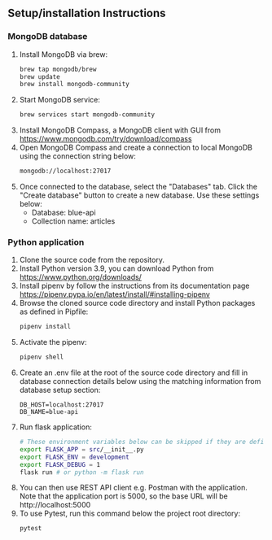 
## Setup/installation Instructions
### MongoDB database
1. Install MongoDB via brew:
   ```bash
   brew tap mongodb/brew
   brew update
   brew install mongodb-community
   ```
2. Start MongoDB service:
   ```bash
   brew services start mongodb-community
   ```
3. Install MongoDB Compass, a MongoDB client with GUI from https://www.mongodb.com/try/download/compass
4. Open MongoDB Compass and create a connection to local MongoDB using the connection string below:
   ```bash
   mongodb://localhost:27017
   ```
5. Once connected to the database, select the "Databases" tab. Click the "Create database" button to create a new database. Use these settings below:
   - Database: blue-api
   - Collection name: articles

### Python application
1. Clone the source code from the repository.
2. Install Python version 3.9, you can download Python from https://www.python.org/downloads/
3. Install pipenv by follow the instructions from its documentation page https://pipenv.pypa.io/en/latest/install/#installing-pipenv
4. Browse the cloned source code directory and install Python packages as defined in Pipfile:
    ```bash
    pipenv install
    ```
5. Activate the pipenv:
    ```bash
    pipenv shell
    ```
6. Create an .env file at the root of the source code directory and fill in database connection details below using the matching information from database setup section:
    ```env
    DB_HOST=localhost:27017
    DB_NAME=blue-api
    ```
7. Run flask application:
    ```bash
    # These environment variables below can be skipped if they are defined in `.flaskenv`
    export FLASK_APP = src/__init__.py
    export FLASK_ENV = development
    export FLASK_DEBUG = 1
    flask run # or python -m flask run
    ```
8. You can then use REST API client e.g. Postman with the application. Note that the application port is 5000, so the base URL will be http://localhost:5000
9. To use Pytest, run this command below the project root directory:
    ```bash
    pytest
    ```